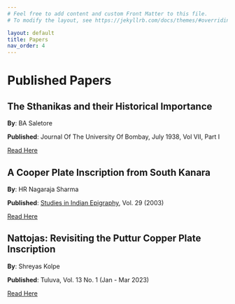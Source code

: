 ```yaml
---
# Feel free to add content and custom Front Matter to this file.
# To modify the layout, see https://jekyllrb.com/docs/themes/#overriding-theme-defaults

layout: default
title: Papers
nav_order: 4
---
```


# Published Papers

## The Sthanikas and their Historical Importance

**By**: BA Saletore

**Published**: Journal Of The University Of Bombay, July 1938, Vol VII, Part I

[Read Here](https://archive.org/details/TheSthanikasAndTheirHistoricalImportance)

## A Cooper Plate Inscription from South Kanara

**By**: HR Nagaraja Sharma

**Published**: [Studies in Indian Epigraphy](https://epigraphicalsociety.com/esi-journals), Vol. 29 (2003)

[Read Here](https://shreyaskolpe.com/data/documents/CopperPlateFromSouthKanara.pdf)

## Nattojas: Revisiting the Puttur Copper Plate Inscription

**By**: Shreyas Kolpe

**Published**: Tuluva, Vol. 13 No. 1 (Jan - Mar 2023)

[Read Here](https://shreyaskolpe.com/data/documents/Tuluva_paper.pdf)
